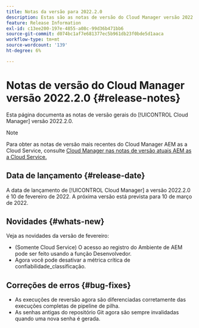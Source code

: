 ```yaml
---
title: Notas da versão para 2022.2.0
description: Estas são as notas de versão do Cloud Manager versão 2022.2.0.
feature: Release Information
exl-id: c13ee200-197e-4855-a08c-99d36b471bb6
source-git-commit: d074bc1af7e681377ec5b961db23f0bde5d1aaca
workflow-type: tm+mt
source-wordcount: '139'
ht-degree: 6%

---
```


# Notas de versão do Cloud Manager versão 2022.2.0 {#release-notes}

Esta página documenta as notas de versão gerais do [!UICONTROL Cloud Manager] versão 2022.2.0.

>[!NOTE]
>
>Para obter as notas de versão mais recentes do Cloud Manager AEM as a Cloud Service, consulte [Cloud Manager nas notas de versão atuais AEM as a Cloud Service.](https://experienceleague.adobe.com/docs/experience-manager-cloud-service/content/implementing/using-cloud-manager/release-notes-cloud-manager/release-notes-cm-current.html)

## Data de lançamento {#release-date}

A data de lançamento de [!UICONTROL Cloud Manager] a versão 2022.2.0 é 10 de fevereiro de 2022. A próxima versão está prevista para 10 de março de 2022.

## Novidades {#whats-new}

Veja as novidades da versão de fevereiro:

* (Somente Cloud Service) O acesso ao registro do Ambiente de AEM pode ser feito usando a função Desenvolvedor.
* Agora você pode desativar a métrica crítica de confiabilidade_classificação.

## Correções de erros {#bug-fixes}

* As execuções de reversão agora são diferenciadas corretamente das execuções completas de pipeline de pilha.
* As senhas antigas do repositório Git agora são sempre invalidadas quando uma nova senha é gerada.
